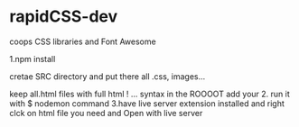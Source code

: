 # rapidCSS-dev
coops CSS libraries and Font Awesome

1.npm install

cretae SRC directory and put there all .css, images...

keep all.html files  with full html !<DOCTYPE> ... syntax in the ROOOOT
add your <link rel="stylesheet" type="text/css" href="index.css">
2. run it with    $ nodemon    command 
3.have live server extension installed and right clck on html file you need and Open with live server


